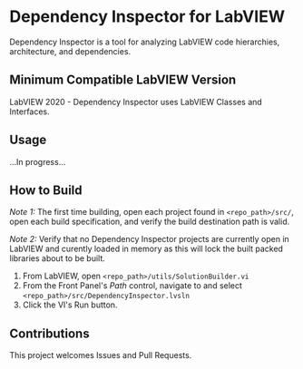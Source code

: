 # Dependency Inspector for LabVIEW

Dependency Inspector is a tool for analyzing LabVIEW code hierarchies, architecture, and dependencies.

## Minimum Compatible LabVIEW Version

LabVIEW 2020 - Dependency Inspector uses LabVIEW Classes and Interfaces.

## Usage

...In progress...

## How to Build

*Note 1:* The first time building, open each project found in `<repo_path>/src/`, open each build specification, and verify the build destination path is valid.

*Note 2:* Verify that no Dependency Inspector projects are currently open in LabVIEW and curently loaded in memory as this will lock the built packed libraries about to be built.

1. From LabVIEW, open `<repo_path>/utils/SolutionBuilder.vi`
1. From the Front Panel's *Path* control, navigate to and select `<repo_path>/src/DependencyInspector.lvsln`
1. Click the VI's Run button.

## Contributions

This project welcomes Issues and Pull Requests.



